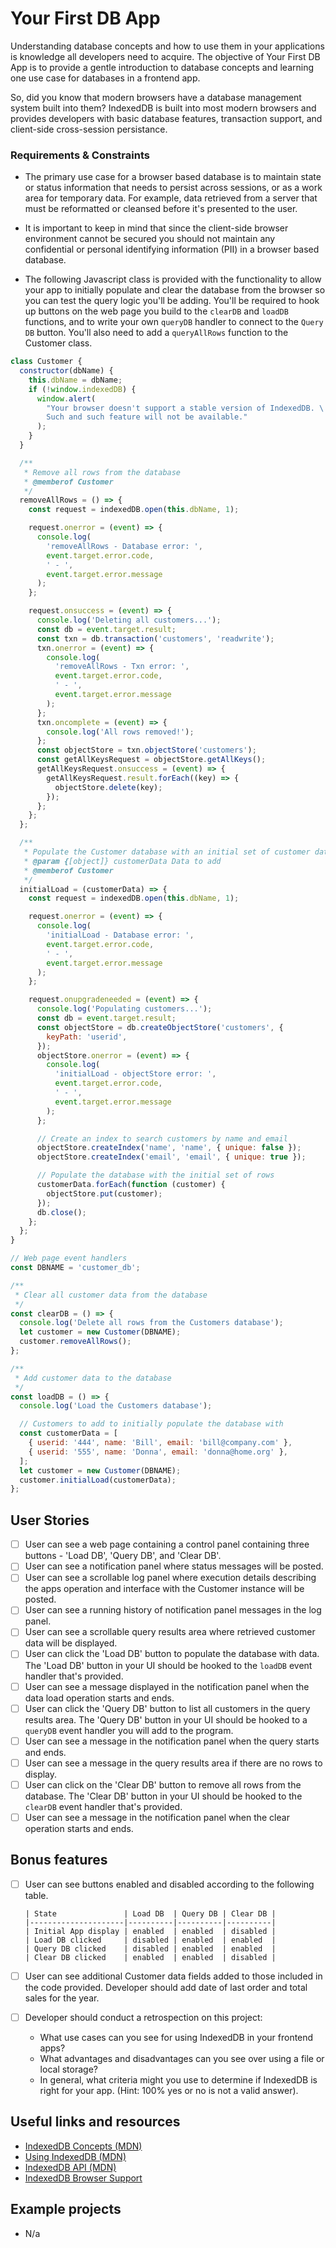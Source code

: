 # Your First DB App

Understanding database concepts and how to use them in your applications is
knowledge all developers need to acquire. The objective of Your First DB App
is to provide a gentle introduction to database concepts and learning one
use case for databases in a frontend app.

So, did you know that modern browsers have a database management system
built into them? IndexedDB is built into most modern browsers and provides
developers with basic database features, transaction support, and client-side
cross-session persistance.

### Requirements & Constraints

- The primary use case for a browser based database is to maintain state or
  status information that needs to persist across sessions, or as a work area
  for temporary data. For example, data retrieved from a server that must be
  reformatted or cleansed before it's presented to the user.

- It is important to keep in mind that since the client-side browser
  environment cannot be secured you should not maintain any confidential or
  personal identifying information (PII) in a browser based database.

- The following Javascript class is provided with the functionality to allow
  your app to initially populate and clear the database from the browser so you
  can test the query logic you'll be adding. You'll be required to hook up
  buttons on the web page you build to the `clearDB` and `loadDB` functions, and
  to write your own `queryDB` handler to connect to the `Query DB` button. You'll
  also need to add a `queryAllRows` function to the Customer class.

```js
class Customer {
  constructor(dbName) {
    this.dbName = dbName;
    if (!window.indexedDB) {
      window.alert(
        "Your browser doesn't support a stable version of IndexedDB. \
        Such and such feature will not be available."
      );
    }
  }

  /**
   * Remove all rows from the database
   * @memberof Customer
   */
  removeAllRows = () => {
    const request = indexedDB.open(this.dbName, 1);

    request.onerror = (event) => {
      console.log(
        'removeAllRows - Database error: ',
        event.target.error.code,
        ' - ',
        event.target.error.message
      );
    };

    request.onsuccess = (event) => {
      console.log('Deleting all customers...');
      const db = event.target.result;
      const txn = db.transaction('customers', 'readwrite');
      txn.onerror = (event) => {
        console.log(
          'removeAllRows - Txn error: ',
          event.target.error.code,
          ' - ',
          event.target.error.message
        );
      };
      txn.oncomplete = (event) => {
        console.log('All rows removed!');
      };
      const objectStore = txn.objectStore('customers');
      const getAllKeysRequest = objectStore.getAllKeys();
      getAllKeysRequest.onsuccess = (event) => {
        getAllKeysRequest.result.forEach((key) => {
          objectStore.delete(key);
        });
      };
    };
  };

  /**
   * Populate the Customer database with an initial set of customer data
   * @param {[object]} customerData Data to add
   * @memberof Customer
   */
  initialLoad = (customerData) => {
    const request = indexedDB.open(this.dbName, 1);

    request.onerror = (event) => {
      console.log(
        'initialLoad - Database error: ',
        event.target.error.code,
        ' - ',
        event.target.error.message
      );
    };

    request.onupgradeneeded = (event) => {
      console.log('Populating customers...');
      const db = event.target.result;
      const objectStore = db.createObjectStore('customers', {
        keyPath: 'userid',
      });
      objectStore.onerror = (event) => {
        console.log(
          'initialLoad - objectStore error: ',
          event.target.error.code,
          ' - ',
          event.target.error.message
        );
      };

      // Create an index to search customers by name and email
      objectStore.createIndex('name', 'name', { unique: false });
      objectStore.createIndex('email', 'email', { unique: true });

      // Populate the database with the initial set of rows
      customerData.forEach(function (customer) {
        objectStore.put(customer);
      });
      db.close();
    };
  };
}

// Web page event handlers
const DBNAME = 'customer_db';

/**
 * Clear all customer data from the database
 */
const clearDB = () => {
  console.log('Delete all rows from the Customers database');
  let customer = new Customer(DBNAME);
  customer.removeAllRows();
};

/**
 * Add customer data to the database
 */
const loadDB = () => {
  console.log('Load the Customers database');

  // Customers to add to initially populate the database with
  const customerData = [
    { userid: '444', name: 'Bill', email: 'bill@company.com' },
    { userid: '555', name: 'Donna', email: 'donna@home.org' },
  ];
  let customer = new Customer(DBNAME);
  customer.initialLoad(customerData);
};
```

## User Stories

- [ ] User can see a web page containing a control panel containing three
      buttons - 'Load DB', 'Query DB', and 'Clear DB'.
- [ ] User can see a notification panel where status messages will be posted.
- [ ] User can see a scrollable log panel where execution details describing
      the apps operation and interface with the Customer instance will be posted.
- [ ] User can see a running history of notification panel messages in the log
      panel.
- [ ] User can see a scrollable query results area where retrieved customer
      data will be displayed.
- [ ] User can click the 'Load DB' button to populate the database with data.
      The 'Load DB' button in your UI should be hooked to the `loadDB` event handler
      that's provided.
- [ ] User can see a message displayed in the notification panel when the
      data load operation starts and ends.
- [ ] User can click the 'Query DB' button to list all customers in the query
      results area. The 'Query DB' button in your UI should be hooked to a `queryDB`
      event handler you will add to the program.
- [ ] User can see a message in the notification panel when the query starts
      and ends.
- [ ] User can see a message in the query results area if there are no rows
      to display.
- [ ] User can click on the 'Clear DB' button to remove all rows from the
      database. The 'Clear DB' button in your UI should be hooked to the `clearDB`
      event handler that's provided.
- [ ] User can see a message in the notification panel when the clear
      operation starts and ends.

## Bonus features

- [ ] User can see buttons enabled and disabled according to the following
      table.

      | State               | Load DB  | Query DB | Clear DB |
      |---------------------|----------|----------|----------|
      | Initial App display | enabled  | enabled  | disabled |
      | Load DB clicked     | disabled | enabled  | enabled  |
      | Query DB clicked    | disabled | enabled  | enabled  |
      | Clear DB clicked    | enabled  | enabled  | disabled |

- [ ] User can see additional Customer data fields added to those included
      in the code provided. Developer should add date of last order and total sales
      for the year.
- [ ] Developer should conduct a retrospection on this project:
  - What use cases can you see for using IndexedDB in your frontend apps?
  - What advantages and disadvantages can you see over using a file or
    local storage?
  - In general, what criteria might you use to determine if IndexedDB is right
    for your app. (Hint: 100% yes or no is not a valid answer).

## Useful links and resources

- [IndexedDB Concepts (MDN)](http://tinyw.in/7TIr)
- [Using IndexedDB (MDN)](http://tinyw.in/w6k0)
- [IndexedDB API (MDN)](http://tinyw.in/GqnF)
- [IndexedDB Browser Support](https://caniuse.com/#feat=indexeddb)

## Example projects

- N/a
